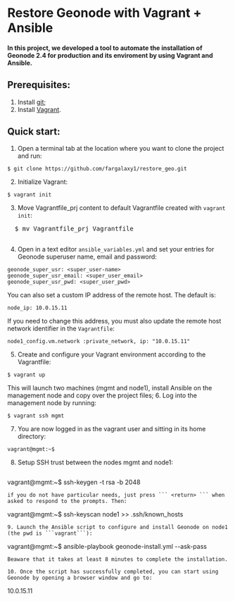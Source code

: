 # Restore Geonode with Vagrant + Ansible

#### In this project, we developed a tool to automate the installation of Geonode 2.4 for production and its enviroment by using Vagrant and Ansible.

## Prerequisites:
1. Install [git](https://git-scm.com/book/en/v2/Getting-Started-Installing-Git);
2. Install [Vagrant](https://www.vagrantup.com/downloads.html).

## Quick start:
1. Open a terminal tab at the location where you want to clone the project and run:

  ```
  $ git clone https://github.com/fargalaxy1/restore_geo.git
  ```

2. Initialize Vagrant:

  ```
  $ vagrant init
  ```
3. Move Vagrantfile_prj content to default Vagrantfile created with ``` vagrant init ```:

 <pre>
  $ mv Vagrantfile_prj Vagrantfile
 </pre>
4. Open in a text editor ``` ansible_variables.yml ``` and set your entries for Geonode superuser name, email and password:

  ```
  geonode_super_usr: <super_user-name>
  geonode_super_usr_email: <super_user_email>
  geonode_super_usr_pwd: <super_user_pwd>
  ```
You can also set a custom IP address of the remote host. The default is: 

 ``` 
 node_ip: 10.0.15.11
 ```
 If you need to change this address, you must also update the remote host network identifier in the  ``` Vagrantfile ```:
 
  ``` 
  node1_config.vm.network :private_network, ip: "10.0.15.11"
   ``` 
5. Create and configure your Vagrant environment according to the Vagrantfile:

  ```
  $ vagrant up
  ``` 
  This will launch two machines (mgmt and node1), install Ansible on the management node and copy over the project files;
6. Log into the management node by running:

  ```
  $ vagrant ssh mgmt
  ```
7.  You are now logged in as the vagrant user and sitting in its home directory:

   ```
  vagrant@mgmt:~$
  ```
8. Setup SSH trust between the nodes mgmt and node1:

   ```
  vagrant@mgmt:~$ ssh-keygen -t rsa -b 2048
  ```
  if you do not have particular needs, just press ``` <return> ``` when asked to respond to the prompts. Then:
  ```
  vagrant@mgmt:~$ ssh-keyscan node1 >> .ssh/known_hosts
  ```
9. Launch the Ansible script to configure and install Geonode on node1 (the pwd is ```vagrant```):

   ```
  vagrant@mgmt:~$ ansible-playbook geonode-install.yml --ask-pass
  ```
  Beaware that it takes at least 8 minutes to complete the installation.

10. Once the script has successfully completed, you can start using Geonode by opening a browser window and go to:

   ```
  10.0.15.11
  ```

